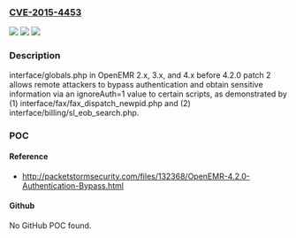 ### [CVE-2015-4453](https://cve.mitre.org/cgi-bin/cvename.cgi?name=CVE-2015-4453)
![](https://img.shields.io/static/v1?label=Product&message=n%2Fa&color=blue)
![](https://img.shields.io/static/v1?label=Version&message=n%2Fa&color=blue)
![](https://img.shields.io/static/v1?label=Vulnerability&message=n%2Fa&color=brighgreen)

### Description

interface/globals.php in OpenEMR 2.x, 3.x, and 4.x before 4.2.0 patch 2 allows remote attackers to bypass authentication and obtain sensitive information via an ignoreAuth=1 value to certain scripts, as demonstrated by (1) interface/fax/fax_dispatch_newpid.php and (2) interface/billing/sl_eob_search.php.

### POC

#### Reference
- http://packetstormsecurity.com/files/132368/OpenEMR-4.2.0-Authentication-Bypass.html

#### Github
No GitHub POC found.

